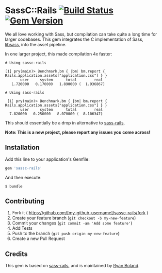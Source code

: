 # SassC::Rails [![Build Status](https://travis-ci.org/bolandrm/sassc-rails.svg)](https://travis-ci.org/bolandrm/sassc-rails) [![Gem Version](https://badge.fury.io/rb/sassc-rails.svg)](http://badge.fury.io/rb/sassc-rails)

We all love working with Sass, but compilation can take quite a long time for larger
codebases.  This gem integrates the C implementation of Sass,
[libsass](https://github.com/sass/libsass), into the asset pipeline.

In one larger project, this made compilation 4x faster:

```
# Using sassc-rails

[1] pry(main)> Benchmark.bm { |bm| bm.report { Rails.application.assets["application.css"] } }
       user     system      total        real
   1.720000   0.170000   1.890000 (  1.936867)

# Using sass-rails

 [1] pry(main)> Benchmark.bm { |bm| bm.report { Rails.application.assets["application.css"] } }
       user     system      total        real
  7.820000   0.250000   8.070000 (  8.106347)
```

This should essentially be a drop in alternative to [sass-rails](https://github.com/rails/sass-rails).

__Note:  This is a new project, please report any issues you come across!__

## Installation

Add this line to your application's Gemfile:

```ruby
gem 'sassc-rails'
```

And then execute:

    $ bundle


## Contributing

1. Fork it ( https://github.com/[my-github-username]/sassc-rails/fork )
1. Create your feature branch (`git checkout -b my-new-feature`)
1. Commit your changes (`git commit -am 'Add some feature'`)
1. Add Tests
1. Push to the branch (`git push origin my-new-feature`)
1. Create a new Pull Request

## Credits

This gem is based on [sass-rails](https://github.com/rails/sass-rails), and
is maintained by [Ryan Boland](https://ryanboland.com).
